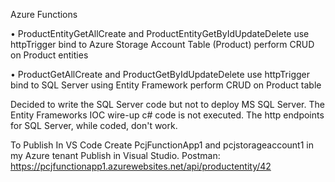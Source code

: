 ﻿Azure Functions

• ProductEntityGetAllCreate and ProductEntityGetByIdUpdateDelete 
		use httpTrigger 
		bind to Azure Storage Account Table (Product) 
		perform CRUD on Product entities

• ProductGetAllCreate and ProductGetByIdUpdateDelete 
		use httpTrigger 
		bind to SQL Server using Entity Framework
		perform CRUD on Product table

Decided to write the SQL Server code but not to deploy MS SQL Server.
The Entity Frameworks IOC wire-up c# code is not executed.
The http endpoints for SQL Server, while coded, don't work.


To Publish
 In VS Code Create PcjFunctionApp1 and pcjstorageaccount1 in my Azure tenant
 Publish in Visual Studio.
 Postman:
	 https://pcjfunctionapp1.azurewebsites.net/api/productentity/42
